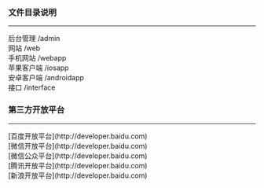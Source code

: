 ### 文件目录说明
<hr/>
后台管理			/admin<br/>
网站					/web<br/>
手机网站    	/webapp<br/>
苹果客户端  	/iosapp<br/>
安卓客户端  	/androidapp<br/>
接口        	/interface<br/>

### 第三方开放平台
<hr/>
[百度开放平台](http://developer.baidu.com)<br/>
[微信开放平台](http://developer.baidu.com)<br/>
[微信公众平台](http://developer.baidu.com)<br/>
[腾讯开放平台](http://developer.baidu.com)<br/>
[新浪开放平台](http://developer.baidu.com)<br/>